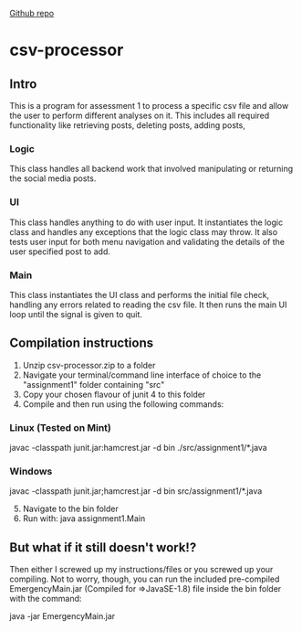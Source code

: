 [Github repo](https://github.com/isRedacted/csv-processor)
# csv-processor
## Intro
This is a program for assessment 1 to process a specific csv file and allow the user to perform different analyses on it. This includes all required functionality like retrieving posts, deleting posts, adding posts, 

### Logic
This class handles all backend work that involved manipulating or returning the social media posts.
### UI
This class handles anything to do with user input. It instantiates the logic class and handles any exceptions that the logic class may throw. It also tests user input for both menu navigation and validating the details of the user specified post to add.
### Main
This class instantiates the UI class and performs the initial file check, handling any errors related to reading the csv file. It then runs the main UI loop until the signal is given to quit.
## Compilation instructions
1. Unzip csv-processor.zip to a folder
2. Navigate your terminal/command line interface of choice to the "assignment1" folder containing "src"
3. Copy your chosen flavour of junit 4 to this folder
4. Compile and then run using the following commands: 

### Linux (Tested on Mint)
javac -classpath junit.jar:hamcrest.jar -d bin ./src/assignment1/*.java

### Windows
javac -classpath junit.jar;hamcrest.jar -d bin src/assignment1/*.java

5. Navigate to the bin folder
6. Run with:
java assignment1.Main

## But what if it still doesn't work!?
Then either I screwed up my instructions/files or you screwed up your compiling. Not to worry, though, you can run the included pre-compiled EmergencyMain.jar (Compiled for =>JavaSE-1.8) file inside the bin folder with the command:

java -jar EmergencyMain.jar
